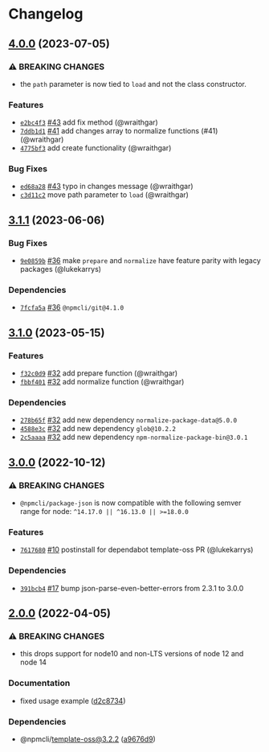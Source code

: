 # Changelog

## [4.0.0](https://github.com/npm/package-json/compare/v3.1.1...v4.0.0) (2023-07-05)

### ⚠️ BREAKING CHANGES

* the `path` parameter is now tied to `load` and not the class constructor.

### Features

* [`e2bc4f3`](https://github.com/npm/package-json/commit/e2bc4f3a0d93f8271b6186f5babcaf2196955e36) [#43](https://github.com/npm/package-json/pull/43) add fix method (@wraithgar)
* [`7ddb1d1`](https://github.com/npm/package-json/commit/7ddb1d1b39d35cc078703c3813f4b1d5a077bdca) [#41](https://github.com/npm/package-json/pull/41) add changes array to normalize functions (#41) (@wraithgar)
* [`4775bf3`](https://github.com/npm/package-json/commit/4775bf352caaaabc6b2ce252a758e61f3adeb143) add create functionality (@wraithgar)

### Bug Fixes

* [`ed68a28`](https://github.com/npm/package-json/commit/ed68a28d76e45490dc05467f04115efd312fd1d9) [#43](https://github.com/npm/package-json/pull/43) typo in changes message (@wraithgar)
* [`c3d11c2`](https://github.com/npm/package-json/commit/c3d11c2a91d7191386a0975e9770cd3c2486a9e5) move path parameter to `load` (@wraithgar)

## [3.1.1](https://github.com/npm/package-json/compare/v3.1.0...v3.1.1) (2023-06-06)

### Bug Fixes

* [`9e0859b`](https://github.com/npm/package-json/commit/9e0859beec914696166bf74b7e34596dcb267f2a) [#36](https://github.com/npm/package-json/pull/36) make `prepare` and `normalize` have feature parity with legacy packages (@lukekarrys)

### Dependencies

* [`7fcfa5a`](https://github.com/npm/package-json/commit/7fcfa5a8b3d56310e5afbac19e4e0524ebe885f0) [#36](https://github.com/npm/package-json/pull/36) `@npmcli/git@4.1.0`

## [3.1.0](https://github.com/npm/package-json/compare/v3.0.0...v3.1.0) (2023-05-15)

### Features

* [`f32c0d9`](https://github.com/npm/package-json/commit/f32c0d9283c9b1b6f1af91b05e0f7250ef500764) [#32](https://github.com/npm/package-json/pull/32) add prepare function (@wraithgar)
* [`fbbf401`](https://github.com/npm/package-json/commit/fbbf40173c858fdb9c44c6b7e4b0326dc7033428) [#32](https://github.com/npm/package-json/pull/32) add normalize function (@wraithgar)

### Dependencies

* [`278b65f`](https://github.com/npm/package-json/commit/278b65fb854e3696848d2b89156fdff978b4eaec) [#32](https://github.com/npm/package-json/pull/32) add new dependency `normalize-package-data@5.0.0`
* [`4588e3c`](https://github.com/npm/package-json/commit/4588e3c69eaf022c190cb8ddd895ce72e1436bb3) [#32](https://github.com/npm/package-json/pull/32) add new dependency `glob@10.2.2`
* [`2c5aaaa`](https://github.com/npm/package-json/commit/2c5aaaac80af9494f87925d074a487e79af0e979) [#32](https://github.com/npm/package-json/pull/32) add new dependency `npm-normalize-package-bin@3.0.1`

## [3.0.0](https://github.com/npm/package-json/compare/v2.0.0...v3.0.0) (2022-10-12)

### ⚠️ BREAKING CHANGES

* `@npmcli/package-json` is now compatible with the following semver range for node: `^14.17.0 || ^16.13.0 || >=18.0.0`

### Features

* [`7617680`](https://github.com/npm/package-json/commit/7617680e7495bc92bd9c0a34202c394b12c32bd2) [#10](https://github.com/npm/package-json/pull/10) postinstall for dependabot template-oss PR (@lukekarrys)

### Dependencies

* [`391bcb4`](https://github.com/npm/package-json/commit/391bcb4c11d00736ef0f283153531ab269e70be3) [#17](https://github.com/npm/package-json/pull/17) bump json-parse-even-better-errors from 2.3.1 to 3.0.0

## [2.0.0](https://github.com/npm/package-json/compare/v1.0.1...v2.0.0) (2022-04-05)


### ⚠ BREAKING CHANGES

* this drops support for node10 and non-LTS versions of node 12 and node 14

### Documentation

* fixed usage example ([d2c8734](https://github.com/npm/package-json/commit/d2c8734d1d7f3e68165bdf95b6099c1682bc5a37))


### Dependencies

* @npmcli/template-oss@3.2.2 ([a9676d9](https://github.com/npm/package-json/commit/a9676d922eecf677c624e4f30b20035f46aa9ebc))
